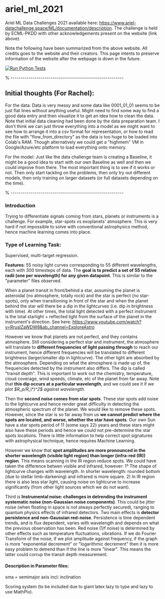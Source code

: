# ariel_ml_2021
Ariel ML Data Challenges 2021 available here: https://www.ariel-datachallenge.space/ML/documentation/description. The challenge is held by ECML-PKDD with other acknowledgements present on the website (link above). 

Note the following have been summarized from the above website. All credits goes to the website and their creators. This page intents to preserve information of the website after the webpage is down in the future. 

[![Run Python Tests](https://github.com/Wabinab/ariel_ml_2021/actions/workflows/pytest.yaml/badge.svg?branch=dev)](https://github.com/Wabinab/ariel_ml_2021/actions/workflows/pytest.yaml)


% ---------------------------------------------------------
## Initial thoughts (For Rachel): 
For the data:
Data is very messy and some data like 0001_01_01 seems to be just flat lines without anything useful. Might need to find some way to find a good data entry and then visualize it to get an idea how to clean the data. Note that initial data cleaning had been done by the data preparation team. I don't think we can just throw everything into a model as we might want to see how to arrange it into a csv format for representation, or how to read the file with "flow_from_directory" as the data is too huge to be loaded into Colab's RAM. Though alternatively we could get a "highmem" VM in Google/Azure/etc platform to load everything onto memory. 

For the model: 
Just like the data challenge team is creating a Baseline, it might be a good idea to start with our own Baseline as well and then we could improve from there. The most important thing is to see if it works or not. Then only start tackling on the problems, then only try out different models, then only training on larger datasets (or full datasets depending on the time). 

% ---------------------------------------------------------

### Introduction
Trying to differentiate signals coming from stars, planets or instruments is a challenge. For example, star-spots vs exoplanets' atmosphere. This is very hard if not impossible to solve with conventional astrophysics method, hence machine learning comes into place. 


### Type of Learning Task: 
Supervised, multi-target regression. 

**Features**: 55 noisy light curves corresponding to 55 different wavelengths, each with 300 timesteps of data. The **goal is to predict a set of 55 relative radii (one per wavelength) for any given datapoint**. This is similar to the "parameter" files observed. 

When a planet transit in front/behind a star, assuming the planet is asteroidal (no atmosphere, totally rock) and the star is perfect (no star-spots), only when transitioning in front of the star and when the planet behind the star will there be a dip in the lightcurves (i.e. dip in brightness with time). At other times, the total light detected with a perfect instrument is the total starlight + reflected light from the surface of the planet in the instrument's direction. See here: https://www.youtube.com/watch?v=RrusIZaWDW8&ab_channel=ExploreAstro

However we know that planets are not perfect, and they contains atmosphere. Still considering a perfect star and instrument, the atmosphere will translate to **different frequencies of light passing through** to reach our instrument, hence different frequencies will be translated to different brightness (larger/smaller dip in lightcurve). The other light are absorbed by the atmosphere. Depending on what the atmosphere is made up of, the frequencies detected by the instrument also differs. The dip is called "transit depth". This is important to work out the chemistry, temperature, cloud coverage, wind speeds, climate, etc of the planet from far away. Note that **this dip occurs at a particular wavelength**, and we could see it if we *plot $R_p/R_\*)^2$ against wavelength*. 

Then the **second noise comes from star spots**. These star spots add noise to the lightcurve and hence render great difficulty in detecting the atmospheric spectrum of the planet. We would like to remove these spots. However, since the star is so far away from us **we cannot predict where the spots are located, and worse, whether the star have spots**. Our own Sun have a star spots period of 11 (some says 22) years and these stars might also have these periods and hence we could not pre-determine the star spots locations. There is little information to help correct spot signatures with astrophysical technique, hence requires Machine Learning. 

However we know that **spot amplitudes are more pronounced in the shorter wavelength (visible light region) than longer (infra-red (IR)) region**. This means scanning in the IR region reduce spots. We could have taken the difference betwen visible and infrared, however: 1° The shape of lightcurve changes with wavelength. In shorter wavelength: rounded bottom (due to stellar limb-darkening) and infrared is more square. 2) In IR region there is also less star light, causing noise on lightcurve to increase significantly (from other light sources which we do not want). 

Third is **Instrumental noise: challenges in detrending the instrument systematic noise (non-Gaussian noise components)**. This could be jitter noise (when floating in space is not always perfectly secured), ranging to quantum physics effects of infrared detectors. Two main effects is **detector persistence and non-Gaussian red-noise**. Persistence is time dependent trends, and is flux dependent, varies with wavelength and depends on what the previous observation has been. Red noise (1/f noise) is determined by other effects such as temperature fluctuations, vibrations. If we do Fourier Transform of the noise, if we plot amplitude against frequency, if the graph is more "exponential decrement" or "logarithmic decrement" then it is more easy problem to detrend than if the line is more "linear". This means the latter could corrup the transit depth measurement. 

#### Description in Parameter files: 
sma = semimajor axis
incl: inclination

Scoring system (to be included due to giant latex lazy to type and lazy to use MathPix). 
